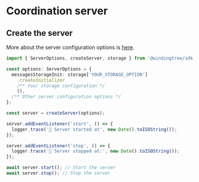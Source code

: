 # Coordination server

## Create the server

More about the server configuration options is [here](./index.md#coordination-server).

```typescript
import { ServerOptions, createServer, storage } from '@windingtree/sdk';

const options: ServerOptions = {
  messagesStorageInit: storage['YOUR_STORAGE_OPTION']
    .createInitializer
    /** Your storage configuration */
    (),
  /** Other server configuration options */
};

const server = createServer(options);

server.addEventListener('start', () => {
  logger.trace('🚀 Server started at', new Date().toISOString());
});

server.addEventListener('stop', () => {
  logger.trace('👋 Server stopped at:', new Date().toISOString());
});

await server.start(); // Start the server
await server.stop(); // Stop the server
```
